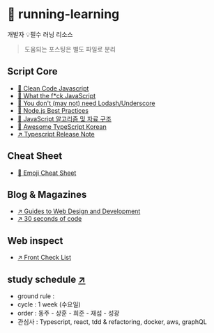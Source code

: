 # 🏃 running-learning

개발자 💡필수 러닝 리소스

> 도움되는 포스팅은 별도 파일로 분리

## Script Core

- [📄	Clean Code Javascript](https://github.com/qkraudghgh/clean-code-javascript-ko/blob/master/README.md)
- [📄	What the f*ck JavaScript](https://github.com/denysdovhan/wtfjs/blob/master/README.md)
- [📄 You don't (may not) need Lodash/Underscore](https://github.com/you-dont-need/You-Dont-Need-Lodash-Underscore/blob/master/README.md)
- [📄 Node.js Best Practices](https://github.com/goldbergyoni/nodebestpractices/blob/master/README.md)
- [📄 JavaScript 알고리즘 및 자료 구조](https://github.com/trekhleb/javascript-algorithms/blob/master/README.ko-KR.md)
- [📄 Awesome TypeScript Korean](https://github.com/typescript-kr/awesome-typescript-korean)
- [↗️ Typescript Release Note](https://devblogs.microsoft.com/typescript/)

## Cheat Sheet
- [📄 Emoji Cheat Sheet](https://github.com/ikatyang/emoji-cheat-sheet/blob/master/README.md)

## Blog & Magazines
- [↗️ Guides to Web Design and Development](https://www.smashingmagazine.com/guides/)
- [↗️ 30 seconds of code](https://www.30secondsofcode.org/)

## Web inspect
- [↗️ Front Check List](https://frontendchecklist.io/)


## study schedule [↗️](study/blob/main/README.md)

* ground rule : 
* cycle : 1 week (수요일) 
* order : 동주 - 상훈 - 희준 - 재섭 - 성광
* 관심사 : Typescript, react, tdd & refactoring, docker, aws, graphQL


